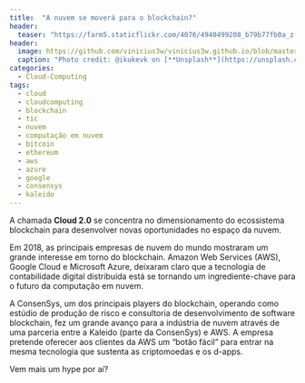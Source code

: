 ```yaml
---
title:  "A nuvem se moverá para o blockchain?"
header:
  teaser: "https://farm5.staticflickr.com/4076/4940499208_b79b77fb0a_z.jpg"
header:
  image: https://github.com/vinicius3w/vinicius3w.github.io/blob/master/images/header-by-jesus-kiteque-224069.jpg?raw=true
  caption: "Photo credit: @ikukevk on [**Unsplash**](https://unsplash.com/photos/w7ZyuGYNpRQ)"
categories: 
  - Cloud-Computing
tags:
  - cloud
  - cloudcomputing
  - blockchain
  - tic
  - nuvem
  - computação em nuvem
  - bitcoin
  - ethereum
  - aws
  - azure
  - google
  - consensys
  - kaleido 
---
```


A chamada **Cloud 2.0** se concentra no dimensionamento do ecossistema blockchain para desenvolver novas oportunidades no espaço da nuvem.

Em 2018, as principais empresas de nuvem do mundo mostraram um grande interesse em torno do blockchain. Amazon Web Services (AWS), Google Cloud e Microsoft Azure, deixaram claro que a tecnologia de contabilidade digital distribuída está se tornando um ingrediente-chave para o futuro da computação em nuvem.

A ConsenSys, um dos principais players do blockchain, operando como estúdio de produção de risco e consultoria de desenvolvimento de software blockchain, fez um grande avanço para a indústria de nuvem através de uma parceria entre a Kaleido (parte da ConsenSys) e AWS. A empresa pretende oferecer aos clientes da AWS um “botão fácil” para entrar na mesma tecnologia que sustenta as criptomoedas e os d-apps.

Vem mais um hype por aí?
